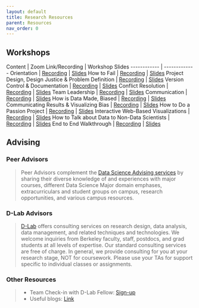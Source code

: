 ```yaml
---
layout: default
title: Research Resources
parent: Resources
nav_order: 0
---
```

## Workshops

Content | Zoom Link/Recording | Workshop Slides
------------ | -------------
Orientation | [Recording](www.google.com) | [Slides](www.google.com)
How to Fail | [Recording](www.google.com) | [Slides](www.google.com)
Project Design, Design Justice & Problem Definition | [Recording](www.google.com) | [Slides](www.google.com)
Version Control & Documentation | [Recording](www.google.com) | [Slides](www.google.com)
Conflict Resolution | [Recording](www.google.com) | [Slides](www.google.com)
Team Leadership | [Recording](www.google.com) | [Slides](www.google.com)
Communication | [Recording](www.google.com) | [Slides](www.google.com)
How is Data Made, Biased | [Recording](www.google.com) | [Slides](www.google.com)
Communicating Results & Visualizing Bias | [Recording](www.google.com) | [Slides](www.google.com)
How to Do a Passion Project | [Recording](www.google.com) | [Slides](www.google.com)
Interactive Web-Based Visualizations | [Recording](www.google.com) | [Slides](www.google.com)
How to Talk about Data to Non-Data Scientists | [Recording](www.google.com) | [Slides](www.google.com)
End to End Walkthrough | [Recording](www.google.com) | [Slides](www.google.com)

## Advising 

### Peer Advisors
   > Peer Advisors complement the [Data Science Advising services](https://data.berkeley.edu/degrees/student-services) by sharing their diverse knowledge of and experiences with major courses, different Data Science Major domain emphases, extracurriculars and student groups on campus, research opportunities, and various campus resources.

### D-Lab Advisors
   > [D-Lab](https://dlab.berkeley.edu/) offers consulting services on research design, data analysis, data management, and related techniques and technologies. We welcome inquiries from Berkeley faculty, staff, postdocs, and grad students at all levels of expertise. Our standard consulting services are free of charge. In general, we provide consulting for you at your research stage, NOT for coursework. Please use your TAs for support specific to individual classes or assignments.  


### Other Resources
   > - Team Check-in with D-Lab Fellow: [Sign-up](www.google.com)
   > - Useful blogs: [Link](www.google.com)
